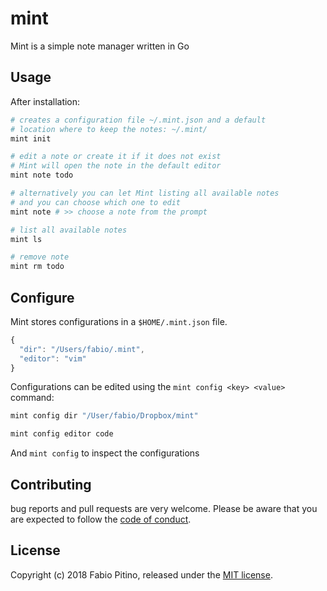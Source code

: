 # mint

Mint is a simple note manager written in Go

## Usage

After installation:

```bash
# creates a configuration file ~/.mint.json and a default 
# location where to keep the notes: ~/.mint/
mint init

# edit a note or create it if it does not exist
# Mint will open the note in the default editor
mint note todo

# alternatively you can let Mint listing all available notes
# and you can choose which one to edit
mint note # >> choose a note from the prompt

# list all available notes
mint ls

# remove note
mint rm todo
```

## Configure

Mint stores configurations in a `$HOME/.mint.json` file.

```javascript
{
  "dir": "/Users/fabio/.mint",
  "editor": "vim"
}
```

Configurations can be edited using the `mint config <key> <value>` command:

```bash
mint config dir "/User/fabio/Dropbox/mint"

mint config editor code
```

And `mint config` to inspect the configurations

## Contributing

bug reports and pull requests are very welcome. Please be aware that you are expected to follow the [code of conduct](https://github.com/hspazio/mint/blob/master/CODE_OF_CONDUCT.md).

## License

Copyright (c) 2018 Fabio Pitino, released under the [MIT license](http://www.opensource.org/licenses/MIT).

